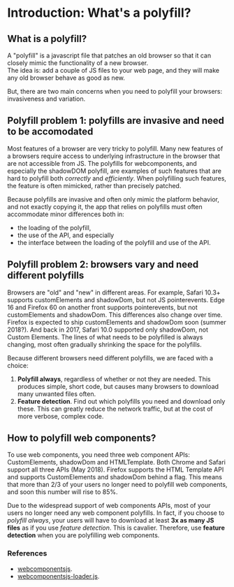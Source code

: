 # Introduction: What's a polyfill?

## What is a polyfill?
A "polyfill" is a javascript file that patches an old 
browser so that it can closely mimic the functionality of a new browser.                      
The idea is: add a couple of JS files to your web page, and 
they will make any old browser behave as good as new.

But, there are two main concerns when you need to polyfill your browsers: invasiveness and variation. 

## Polyfill problem 1: polyfills are invasive and need to be accomodated
Most features of a browser are very tricky to polyfill.
Many new features of a browsers require access to underlying infrastructure in the browser
that are not accessible from JS.
The polyfills for webcomponents, and especially the shadowDOM polyfill, are examples of such 
features that are hard to polyfill both *correctly* and *efficiently*.
When polyfilling such features, the feature is often mimicked, rather than precisely patched.

Because polyfills are invasive and often only mimic the platform behavior, and not exactly copying it,
the app that relies on polyfills must often accommodate minor differences both in:
* the loading of the polyfill, 
* the use of the API, and especially 
* the interface between the loading of the polyfill and use of the API.

## Polyfill problem 2: browsers vary and need different polyfills
Browsers are "old" and "new" in different areas. 
For example, Safari 10.3+ supports customElements and shadowDom, but not JS pointerevents. 
Edge 16 and Firefox 60 on another front supports pointerevents, but not customElements and shadowDom. 
This differences also change over time. 
Firefox is expected to ship customElements and shadowDom soon (summer 2018?). 
And back in 2017, Safari 10.0 supported only shadowDom, not Custom Elements.
The lines of what needs to be polyfilled is always changing, 
most often gradually shrinking the space for the polyfills.

Because different browsers need different polyfills, we are faced with a choice:
1. **Polyfill always**, regardless of whether or not they are needed. 
This produces simple, short code, but causes many browsers to download many unwanted files often.
2. **Feature detection**. Find out which polyfills you need and download only these. 
This can greatly reduce the network traffic, but at the cost of more verbose, complex code.

## How to polyfill web components?
To use web components, you need three web component APIs: 
CustomElements, shadowDom and HTMLTemplate. 
Both Chrome and Safari support all three APIs (May 2018).
Firefox supports the HTML Template API and 
supports CustomElements and shadowDom behind a flag.
This means that more than 2/3 of your users no longer need to polyfill web components, and
soon this number will rise to 85%.

Due to the widespread support of web components APIs, 
most of your users no longer need any web component polyfills.
In fact, if you choose to *polyfill always*, 
your users will have to download at least **3x as many JS files** as if you use *feature detection*.
This is cavalier.
Therefore, use **feature detection** when you are polyfilling web components.
                                                                                
### References
* [webcomponentsjs](https://github.com/webcomponents/webcomponentsjs/).
* [webcomponentsjs-loader.js](https://github.com/webcomponents/webcomponentsjs/blob/master/webcomponents-loader.js).

<!--

Custom elements and shadowDom provide an excellent interface for integrating custom HTML+JS+CSS modules. 
Custom elements provide a great means both to organize and stabilize your own work and 
collaborate with others. It might not be perfect. And it needs to be polyfilled in old browsers. 
But it will still provides you with the only, cleanest and simplest API for making native HTML+JS+CSS modules.

Other times, you might want to process the other parts of your web page first,
you prioritize the rendering of images and other, normal HTML template.
If you added the polyfills synchronously, 
this part of your web presentation would be halted while you download and process the polyfills.

The smart move, if you can, is to avoid having to rely on web components for your initial paint.
That is likely to give you a visible front for your page much quicker, especially on a slow network.
To do so, you must load your web component polyfills asynchronously.
-->

<!--
This chapter is built upon all the good work of webcomponentsjs.org.
Where webcomponentsjs.org and the polyfill community really shines is in their ethos:
Polyfills are at the same time both inclusive and modest, both deeply powerful and widely spread.
Polyfills helps browsers unite into a common platform, thus 
helping to protect the diversity of the browser community (by helping browsers either too old or 
struggling in different areas) to catch up with the pack and stay alive.
Polyfills also help developers by giving them a united and open standard against which to
align their code, so as to both alleviate the suffering it can be to work against different 
frameworks and across different development methodologies. 
In short, polyfills make us all stronger by helping us work closer together,
they are a prime example of unique open-source excellence.
                                                                           
Hence, in addition to providing clear recipes for adding polyfills to your web app,
this chapter also aspires to explain the ideas behind webcompontents-loader.js.
Again, many thanks for the great work and inspirational ethos of the polyfill community!
-->
